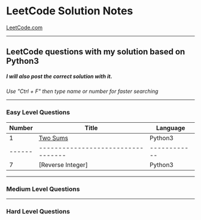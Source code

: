 # LeetCode Solution Notes

[LeetCode.com](https://leetcode.com/)

-----

## LeetCode questions with my solution based on Python3
##### I will also post the correct solution with it.


*Use "Ctrl + F" then type name or number for faster searching*

----

### Easy Level Questions

Number| Title                            | Language
------|----------------------------------|------------
1     |[Two Sums](https://bit.ly/3htdkMm)| Python3    
------|----------------------------------|------------
7     |[Reverse Integer]                 | Python3






----

### Medium Level Questions




----

### Hard Level Questions
